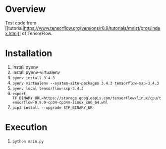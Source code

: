 # Overview

Test code from [[tutorial|https://www.tensorflow.org/versions/r0.9/tutorials/mnist/pros/index.html]] of TensorFlow.

# Installation

1. install pyenv
1. install pyenv-virtualenv
1. `pyenv install 3.4.3`
1. `pyenv virtualenv --system-site-packages 3.4.3 tensorflow-ssp-3.4.3`
1. `pyenv local tensorflow-ssp-3.4.3`
1. `export TF_BINARY_URL=https://storage.googleapis.com/tensorflow/linux/cpu/tensorflow-0.9.0-cp34-cp34m-linux_x86_64.whl`
1. `pip3 install --upgrade $TF_BINARY_UR`

# Execution

1. `python main.py`

